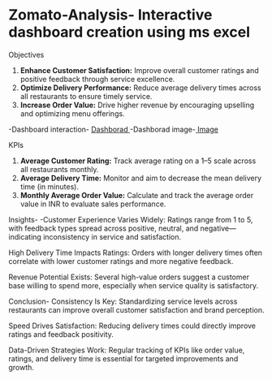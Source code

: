 # Zomato-Analysis- Interactive dashboard creation using ms excel

Objectives

1. **Enhance Customer Satisfaction:** Improve overall customer ratings and positive feedback through service excellence.
2. **Optimize Delivery Performance:** Reduce average delivery times across all restaurants to ensure timely service.
3. **Increase Order Value:** Drive higher revenue by encouraging upselling and optimizing menu offerings.

-Dashboard interaction- <a href="https://github.com/Sameersito010/Zomato-Analysis/blob/main/Zomato%20Survey.xlsx"> Dashborad </a>
-Dashborad image-<a href="https://github.com/Sameersito010/Zomato-Analysis/blob/main/zomato.jpg"> Image</a>

KPIs 

1. **Average Customer Rating:** Track average rating on a 1–5 scale across all restaurants monthly.
2. **Average Delivery Time:** Monitor and aim to decrease the mean delivery time (in minutes).
3. **Monthly Average Order Value:** Calculate and track the average order value in INR to evaluate sales performance.

Insights-
-Customer Experience Varies Widely: Ratings range from 1 to 5, with feedback types spread across positive, neutral, and negative—indicating inconsistency in service and satisfaction.

High Delivery Time Impacts Ratings: Orders with longer delivery times often correlate with lower customer ratings and more negative feedback.

Revenue Potential Exists: Several high-value orders suggest a customer base willing to spend more, especially when service quality is satisfactory.


Conclusion-
Consistency Is Key: Standardizing service levels across restaurants can improve overall customer satisfaction and brand perception.

Speed Drives Satisfaction: Reducing delivery times could directly improve ratings and feedback positivity.

Data-Driven Strategies Work: Regular tracking of KPIs like order value, ratings, and delivery time is essential for targeted improvements and growth.
